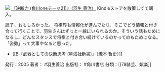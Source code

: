 
[![](https://images-fe.ssl-images-amazon.com/images/I/51wJmoykwcL._SL160_.jpg)](http://www.amazon.co.jp/exec/obidos/ASIN/4047100080/choiyaki81-22/ref=nosim)
[『決断力 (角川oneテーマ21)』（羽生 善治）](http://www.amazon.co.jp/exec/obidos/ASIN/4047100080/choiyaki81-22/ref=nosim)
Kindleストアを散策してて購入。

読了。おもしろかった。
将棋界も情報化が進んでたり、そこでどう情報と付き合って行くことで、羽生さんはずっと一線にいられるのか。そういう話もためになるし、どんなスタンスで将棋と付き合い続けているのかってのもためになる。
「姿勢」って大事やなぁと思った。

- [[B『武器としての決断思考 (星海社新書)』（瀧本 哲史）]]

発行：2005
著者： #羽生善治 
出版社： #角川書店
分類：[[79諸芸、娯楽]]